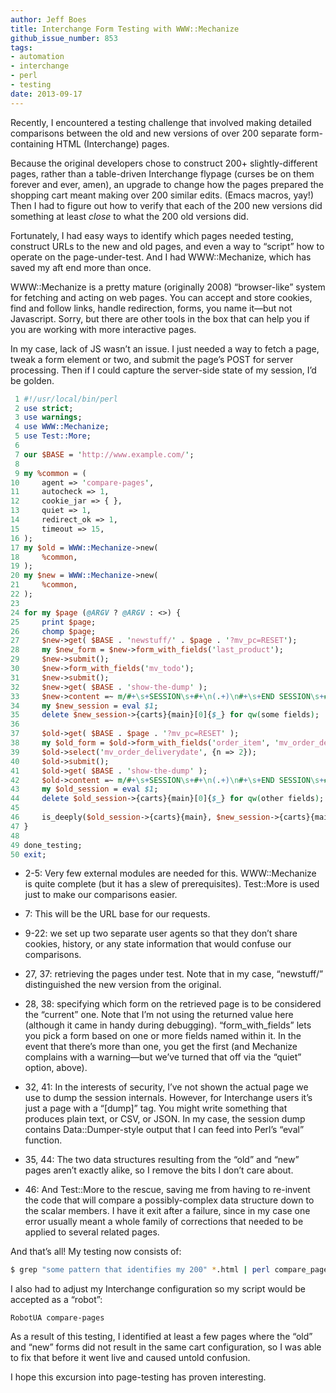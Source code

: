 ```yaml
---
author: Jeff Boes
title: Interchange Form Testing with WWW::Mechanize
github_issue_number: 853
tags:
- automation
- interchange
- perl
- testing
date: 2013-09-17
---
```


Recently, I encountered a testing challenge that involved making detailed comparisons between the old and new versions of over 200 separate form-containing HTML (Interchange) pages.

Because the original developers chose to construct 200+ slightly-different pages, rather than a table-driven Interchange flypage (curses be on them forever and ever, amen), an upgrade to change how the pages prepared the shopping cart meant making over 200 similar edits. (Emacs macros, yay!) Then I had to figure out how to verify that each of the 200 new versions did something at least *close* to what the 200 old versions did.

Fortunately, I had easy ways to identify which pages needed testing, construct URLs to the new and old pages, and even a way to “script” how to operate on the page-under-test. And I had WWW::Mechanize, which has saved my aft end more than once.

WWW::Mechanize is a pretty mature (originally 2008) “browser-like” system for fetching and acting on web pages. You can accept and store cookies, find and follow links, handle redirection, forms, you name it—​but not Javascript. Sorry, but there are other tools in the box that can help you if you are working with more interactive pages.

In my case, lack of JS wasn’t an issue. I just needed a way to fetch a page, tweak a form element or two, and submit the page’s POST for server processing. Then if I could capture the server-side state of my session, I’d be golden.

```perl
 1 #!/usr/local/bin/perl
 2 use strict;
 3 use warnings;
 4 use WWW::Mechanize;
 5 use Test::More;
 6 
 7 our $BASE = 'http://www.example.com/';
 8 
 9 my %common = (
10     agent => 'compare-pages',
11     autocheck => 1,
12     cookie_jar => { },
13     quiet => 1,
14     redirect_ok => 1,
15     timeout => 15,
16 );
17 my $old = WWW::Mechanize->new(
18     %common,
19 );
20 my $new = WWW::Mechanize->new(
21     %common,
22 );
23 
24 for my $page (@ARGV ? @ARGV : <>) {
25     print $page;
26     chomp $page;
27     $new->get( $BASE . 'newstuff/' . $page . '?mv_pc=RESET');
28     my $new_form = $new->form_with_fields('last_product');
29     $new->submit();
30     $new->form_with_fields('mv_todo');
31     $new->submit();
32     $new->get( $BASE . 'show-the-dump' );
33     $new->content =~ m/#+\s+SESSION\s+#+\n(.+)\n#+\s+END SESSION\s+#+/s;
34     my $new_session = eval $1;
35     delete $new_session->{carts}{main}[0]{$_} for qw(some fields);
36 
37     $old->get( $BASE . $page . '?mv_pc=RESET' );
38     my $old_form = $old->form_with_fields('order_item', 'mv_order_deliverydate');
39     $old->select('mv_order_deliverydate', {n => 2});
40     $old->submit();
41     $old->get( $BASE . 'show-the-dump' );
42     $old->content =~ m/#+\s+SESSION\s+#+\n(.+)\n#+\s+END SESSION\s+#+/s;
43     my $old_session = eval $1;
44     delete $old_session->{carts}{main}[0]{$_} for qw(other fields);
45 
46     is_deeply($old_session->{carts}{main}, $new_session->{carts}{main}, "$page : carts match") or exit;
47 }
48 
49 done_testing;
50 exit;
```

- 2-5: Very few external modules are needed for this. WWW::Mechanize is quite complete (but it has a slew of prerequisites). Test::More is used just to make our comparisons easier.

- 7: This will be the URL base for our requests.
- 9-22: we set up two separate user agents so that they don’t share cookies, history, or any state information that would confuse our comparisons.
- 27, 37: retrieving the pages under test. Note that in my case, “newstuff/” distinguished the new version from the original.
- 28, 38: specifying which form on the retrieved page is to be considered the “current” one. Note that I’m not using the returned value here (although it came in handy during debugging). “form_with_fields” lets you pick a form based on one or more fields named within it. In the event that there’s more than one, you get the first (and Mechanize complains with a warning—​but we’ve turned that off via the “quiet” option, above).
- 32, 41: In the interests of security, I’ve not shown the actual page we use to dump the session internals. However, for Interchange users it’s just a page with a “[dump]” tag. You might write something that produces plain text, or CSV, or JSON. In my case, the session dump contains Data::Dumper-style output that I can feed into Perl’s “eval” function.
- 35, 44: The two data structures resulting from the “old” and “new” pages aren’t exactly alike, so I remove the bits I don’t care about.
- 46: And Test::More to the rescue, saving me from having to re-invent the code that will compare a possibly-complex data structure down to the scalar members. I have it exit after a failure, since in my case one error usually meant a whole family of corrections that needed to be applied to several related pages.

And that’s all! My testing now consists of:

```bash
$ grep "some pattern that identifies my 200" *.html | perl compare_pages.pl
```

I also had to adjust my Interchange configuration so my script would be accepted as a “robot”:

```nohighlight
RobotUA compare-pages
```

As a result of this testing, I identified at least a few pages where the “old” and “new” forms did not result in the same cart configuration, so I was able to fix that before it went live and caused untold confusion.

I hope this excursion into page-testing has proven interesting.


